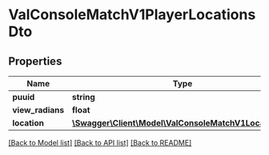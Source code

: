 # ValConsoleMatchV1PlayerLocationsDto

## Properties
Name | Type | Description | Notes
------------ | ------------- | ------------- | -------------
**puuid** | **string** |  | 
**view_radians** | **float** |  | 
**location** | [**\Swagger\Client\Model\ValConsoleMatchV1LocationDto**](ValConsoleMatchV1LocationDto.md) |  | 

[[Back to Model list]](../README.md#documentation-for-models) [[Back to API list]](../README.md#documentation-for-api-endpoints) [[Back to README]](../README.md)


